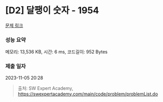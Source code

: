 # [D2] 달팽이 숫자 - 1954 

[문제 링크](https://swexpertacademy.com/main/code/problem/problemDetail.do?contestProbId=AV5PobmqAPoDFAUq) 

### 성능 요약

메모리: 13,536 KB, 시간: 6 ms, 코드길이: 952 Bytes

### 제출 일자

2023-11-05 20:28



> 출처: SW Expert Academy, https://swexpertacademy.com/main/code/problem/problemList.do